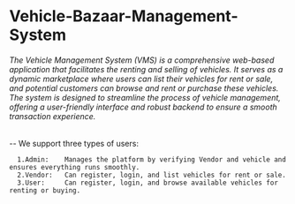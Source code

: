 # Vehicle-Bazaar-Management-System

<h6>The Vehicle Management System (VMS) is a comprehensive web-based application that
facilitates the renting and selling of vehicles. It serves as a dynamic marketplace where users
can list their vehicles for rent or sale, and potential customers can browse and rent or purchase
these vehicles. The system is designed to streamline the process of vehicle management, offering a user-friendly interface and robust backend to ensure a smooth transaction
experience.</h6>




-- We support three types of users:

      1.Admin:    Manages the platform by verifying Vendor and vehicle and ensures everything runs smoothly.
      2.Vendor:   Can register, login, and list vehicles for rent or sale.
      3.User:     Can register, login, and browse available vehicles for renting or buying.
